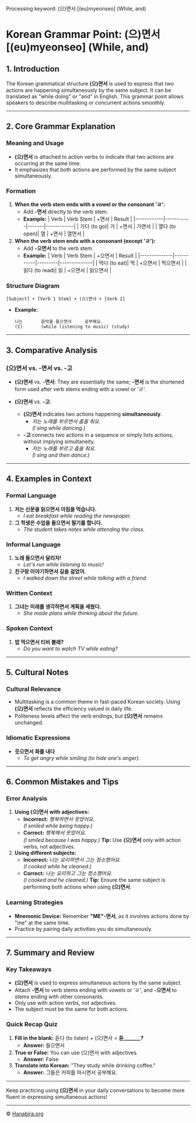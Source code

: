 Processing keyword: (으)면서 [(eu)myeonseo] (While, and)
# Korean Grammar Point: (으)면서 [(eu)myeonseo] (While, and)

## 1. Introduction
The Korean grammatical structure **(으)면서** is used to express that two actions are happening simultaneously by the same subject. It can be translated as "while doing" or "and" in English. This grammar point allows speakers to describe multitasking or concurrent actions smoothly.

---
## 2. Core Grammar Explanation
### Meaning and Usage
- **(으)면서** is attached to action verbs to indicate that two actions are occurring at the same time.
- It emphasizes that both actions are performed by the same subject simultaneously.
### Formation
1. **When the verb stem ends with a vowel or the consonant 'ㄹ':**
   - Add **-면서** directly to the verb stem.
   - **Example:**
     | Verb       | Verb Stem | +면서 | Result     |
     |------------|-----------|-------|------------|
     | 가다 (to go)| 가         | +면서 | 가면서     |
     | 열다 (to open)| 열       | +면서 | 열면서     |
2. **When the verb stem ends with a consonant (except 'ㄹ'):**
   - Add **-으면서** to the verb stem.
   - **Example:**
     | Verb         | Verb Stem | +으면서 | Result       |
     |--------------|-----------|---------|--------------|
     | 먹다 (to eat)| 먹         | +으면서 | 먹으면서     |
     | 읽다 (to read)| 읽        | +으면서 | 읽으면서     |
### Structure Diagram
```
[Subject] + [Verb 1 Stem] + (으)면서 + [Verb 2]
```
- **Example:** 
  ```
  나는       음악을 들으면서     공부해요.
  (I)       (while listening to music) (study)
  ```
---
## 3. Comparative Analysis
### (으)면서 vs. -면서 vs. -고
- **(으)면서** vs. **-면서**: They are essentially the same; **-면서** is the shortened form used after verb stems ending with a vowel or 'ㄹ'.
  
- **(으)면서** vs. **-고**:
  - **(으)면서** indicates two actions happening **simultaneously**.
    - *저는 노래를 부르면서 춤을 춰요.*  
      *(I sing while dancing.)*
  - **-고** connects two actions in a sequence or simply lists actions, without implying simultaneity.
    - *저는 노래를 부르고 춤을 춰요.*  
      *(I sing and then dance.)*
---
## 4. Examples in Context
### Formal Language
1. **저는 신문을 읽으면서 아침을 먹습니다.**
   - *I eat breakfast while reading the newspaper.*
2. **그 학생은 수업을 들으면서 필기를 합니다.**
   - *The student takes notes while attending the class.*
### Informal Language
1. **노래 들으면서 달리자!**
   - *Let's run while listening to music!*
2. **친구랑 이야기하면서 길을 걸었어.**
   - *I walked down the street while talking with a friend.*
### Written Context
1. **그녀는 미래를 생각하면서 계획을 세웠다.**
   - *She made plans while thinking about the future.*
### Spoken Context
1. **밥 먹으면서 티비 볼래?**
   - *Do you want to watch TV while eating?*
---
## 5. Cultural Notes
### Cultural Relevance
- Multitasking is a common theme in fast-paced Korean society. Using **(으)면서** reflects the efficiency valued in daily life.
- Politeness levels affect the verb endings, but **(으)면서** remains unchanged.
### Idiomatic Expressions
- **웃으면서 화를 내다**
  - *To get angry while smiling (to hide one's anger).*
---
## 6. Common Mistakes and Tips
### Error Analysis
1. **Using (으)면서 with adjectives:**
   - **Incorrect:** *행복하면서 웃었어요.*  
     *(I smiled while being happy.)*
   - **Correct:** *행복해서 웃었어요.*  
     *(I smiled because I was happy.)*
   **Tip:** Use **(으)면서** only with action verbs, not adjectives.
2. **Using different subjects:**
   - **Incorrect:** *나는 요리하면서 그는 청소했어요.*  
     *(I cooked while he cleaned.)*
   - **Correct:** *나는 요리하고 그는 청소했어요.*  
     *(I cooked and he cleaned.)*
   **Tip:** Ensure the same subject is performing both actions when using **(으)면서**.
### Learning Strategies
- **Mnemonic Device:** Remember **"ME"-면서**, as it involves actions done by "me" at the same time.
- Practice by pairing daily activities you do simultaneously.
---
## 7. Summary and Review
### Key Takeaways
- **(으)면서** is used to express simultaneous actions by the same subject.
- Attach **-면서** to verb stems ending with vowels or 'ㄹ', and **-으면서** to stems ending with other consonants.
- Only use with action verbs, not adjectives.
- The subject must be the same for both actions.
### Quick Recap Quiz
1. **Fill in the blank:** 듣다 (to listen) + (으)면서 = **듣_______?**
   - **Answer:** 들으면서
2. **True or False:** You can use (으)면서 with adjectives.
   - **Answer:** False
3. **Translate into Korean:** "They study while drinking coffee."
   - **Answer:** 그들은 커피를 마시면서 공부해요.
---
Keep practicing using **(으)면서** in your daily conversations to become more fluent in expressing simultaneous actions!

---
© [Hanabira.org](https://hanabira.org)
